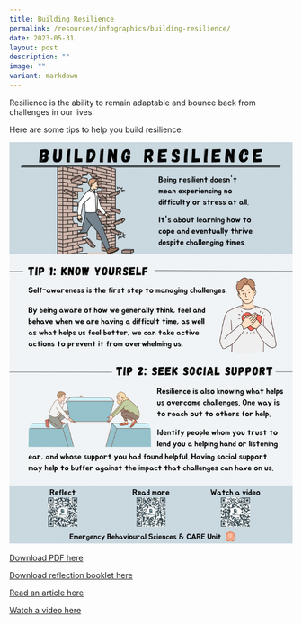 ```yaml
---
title: Building Resilience
permalink: /resources/infographics/building-resilience/
date: 2023-05-31
layout: post
description: ""
image: ""
variant: markdown
---
```

Resilience is the ability to remain adaptable and bounce back from challenges in our lives.

Here are some tips to help you build resilience. 

![](/images/building%20resilience.png)

[Download PDF here](/files/building%20resilience.pdf)

[Download reflection booklet here](/files/building%20resilience%20(reflection).pdf)

[Read an article here](https://www.apa.org/topics/resilience/building-your-resilience)

[Watch a video here](https://www.youtube.com/watch?v=9-5SMpg7Q0k)